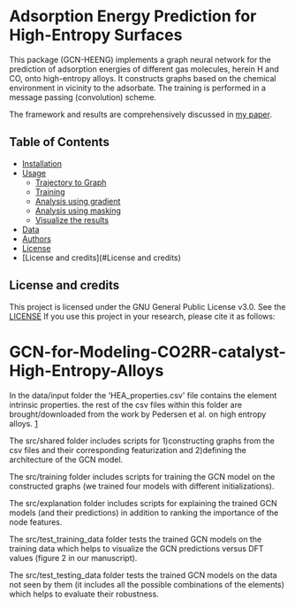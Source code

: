 # Adsorption Energy Prediction for High-Entropy Surfaces
This package (GCN-HEENG) implements a graph neural network for the prediction of adsorption energies of different gas molecules, herein H and CO, onto high-entropy alloys. It constructs graphs based on the chemical environment in vicinity to the adsorbate. The training is performed in a message passing (convolution) scheme.

The framework and results are comprehensively discussed in [my paper](https://pubs.aip.org/aip/aml/article/2/2/026103/3280563).

## Table of Contents

- [Installation](#Installation)
- [Usage](#usage)
  - [Trajectory to Graph](#MD-Data-Processing)
  - [Training](#Graph-neural-network-training)
  - [Analysis using gradient](#Saliency-Map)
  - [Analysis using masking](#masking-Explaination)
  - [Visualize the results](#visualize-the-results)
- [Data](#data)
- [Authors](#authors)
- [License](#license)
- [License and credits](#License and credits)

## License and credits
This project is licensed under the GNU General Public License v3.0. See the [LICENSE](./license.txt)
If you use this project in your research, please cite it as follows:


# GCN-for-Modeling-CO2RR-catalyst-High-Entropy-Alloys
In the data/input folder the 'HEA_properties.csv' file contains the element intrinsic properties. the rest of the csv files within this folder are brought/downloaded from the work by Pedersen et al. on high entropy alloys. [1]

The src/shared folder includes scripts for 1)constructing graphs from the csv files and their corresponding featurization and 2)defining the architecture of the GCN model.

The src/training folder includes scripts for training the GCN model on the constructed graphs (we trained four models with different initializations).

The src/explanation folder includes scripts for explaining the trained GCN models (and their predictions) in addition to ranking the importance of the node features.

The src/test_training_data folder tests the trained GCN models on the training data which helps to visualize the GCN predictions versus DFT values (figure 2 in our manuscript).

The src/test_testing_data folder tests the trained GCN models on the data not seen by them (it includes all the possible combinations of the elements) which helps to evaluate their robustness.

[1]: https://pubs.acs.org/doi/full/10.1021/acscatal.9b04343
